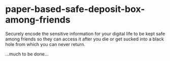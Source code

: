 # paper-based-safe-deposit-box-among-friends
Securely encode the sensitive information for your digital life to be kept safe among friends so they can access it after you die or get sucked into a black hole from which you can never return.

...much to be done...
